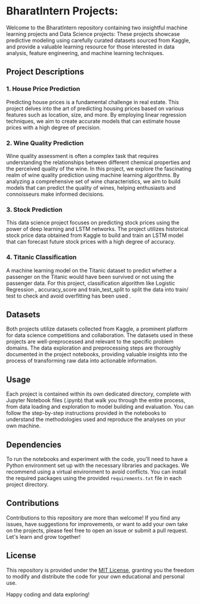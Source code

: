 # BharatIntern Projects:

Welcome to the BharatIntern repository containing two insightful machine learning projects and Data Science projects: These projects showcase predictive modeling using carefully curated datasets sourced from Kaggle, and provide a valuable learning resource for those interested in data analysis, feature engineering, and machine learning techniques.

## Project Descriptions

### 1. House Price Prediction

Predicting house prices is a fundamental challenge in real estate. This project delves into the art of predicting housing prices based on various features such as location, size, and more. By employing linear regression techniques, we aim to create accurate models that can estimate house prices with a high degree of precision.

### 2. Wine Quality Prediction

Wine quality assessment is often a complex task that requires understanding the relationships between different chemical properties and the perceived quality of the wine. In this project, we explore the fascinating realm of wine quality prediction using machine learning algorithms. By analyzing a comprehensive set of wine characteristics, we aim to build models that can predict the quality of wines, helping enthusiasts and connoisseurs make informed decisions.

### 3. Stock Prediction

This data science project focuses on predicting stock prices using the power of deep learning and LSTM networks. The project utilizes historical stock price data obtained from Kaggle to build and train an LSTM model that can forecast future stock prices with a high degree of accuracy.

### 4. Titanic Classification

A machine learning model on the Titanic dataset to predict whether a passenger on the Titanic would have been survived or not using the passenger data. For this project, classification algorithm like Logistic Regression , accuracy_score and train_test_split to split the data into train/ test to check and avoid overfitting has been used .

## Datasets

Both projects utilize datasets collected from Kaggle, a prominent platform for data science competitions and collaboration. The datasets used in these projects are well-preprocessed and relevant to the specific problem domains. The data exploration and preprocessing steps are thoroughly documented in the project notebooks, providing valuable insights into the process of transforming raw data into actionable information.

## Usage

Each project is contained within its own dedicated directory, complete with Jupyter Notebook files (.ipynb) that walk you through the entire process, from data loading and exploration to model building and evaluation. You can follow the step-by-step instructions provided in the notebooks to understand the methodologies used and reproduce the analyses on your own machine.

## Dependencies

To run the notebooks and experiment with the code, you'll need to have a Python environment set up with the necessary libraries and packages. We recommend using a virtual environment to avoid conflicts. You can install the required packages using the provided `requirements.txt` file in each project directory.

## Contributions

Contributions to this repository are more than welcome! If you find any issues, have suggestions for improvements, or want to add your own take on the projects, please feel free to open an issue or submit a pull request. Let's learn and grow together!

## License

This repository is provided under the [MIT License](LICENSE), granting you the freedom to modify and distribute the code for your own educational and personal use.

Happy coding and data exploring!

